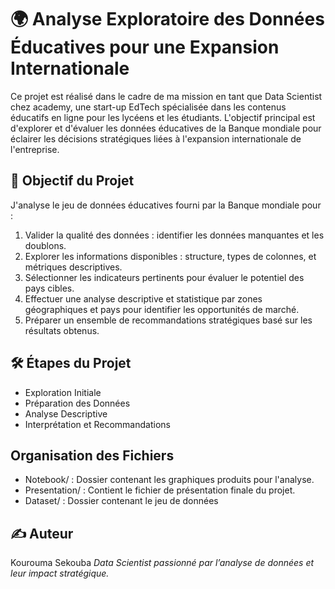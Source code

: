 # 🌍 Analyse Exploratoire des Données Éducatives pour une Expansion Internationale #
Ce projet est réalisé dans le cadre de ma mission en tant que Data Scientist chez academy, une start-up EdTech spécialisée dans les contenus éducatifs en ligne pour les lycéens et les étudiants. L'objectif principal est d'explorer et d'évaluer les données éducatives de la Banque mondiale pour éclairer les décisions stratégiques liées à l'expansion internationale de l'entreprise.

## 📝 Objectif du Projet ##
J'analyse le jeu de données éducatives fourni par la Banque mondiale pour :

1. Valider la qualité des données : identifier les données manquantes et les doublons.
2. Explorer les informations disponibles : structure, types de colonnes, et métriques descriptives.
3. Sélectionner les indicateurs pertinents pour évaluer le potentiel des pays cibles.
4. Effectuer une analyse descriptive et statistique par zones géographiques et pays pour identifier les opportunités de marché.
5. Préparer un ensemble de recommandations stratégiques basé sur les résultats obtenus.

## 🛠️ Étapes du Projet ##
*  Exploration Initiale
*  Préparation des Données
* Analyse Descriptive
* Interprétation et Recommandations

## Organisation des Fichiers ## 

* Notebook/ : Dossier contenant les graphiques produits pour l'analyse. 
* Presentation/ : Contient le fichier de présentation finale du projet.
* Dataset/ : Dossier contenant le jeu de données

## ✍️ Auteur ##

Kourouma Sekouba
*Data Scientist passionné par l’analyse de données et leur impact stratégique.* 
